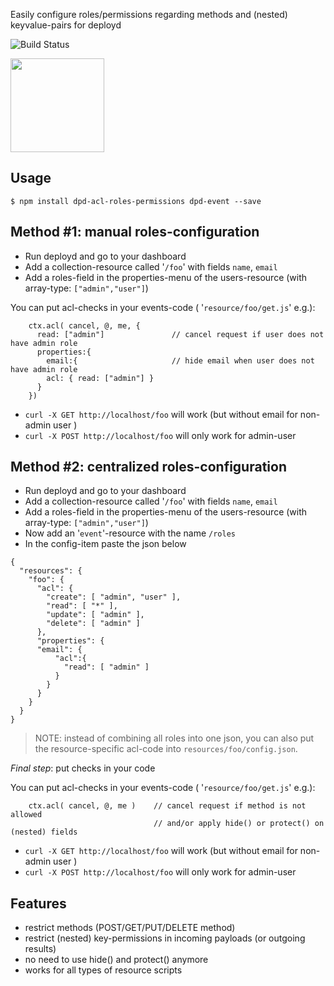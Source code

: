 Easily configure roles/permissions regarding methods and (nested) keyvalue-pairs for deployd

![Build Status](https://travis-ci.org/coderofsalvation/dpd-acl-roles-permissions.svg?branch=master)

<img src="http://i.giphy.com/81xwEHX23zhvy.gif" width="150" style="width:150px"/>

## Usage 

    $ npm install dpd-acl-roles-permissions dpd-event --save

## Method #1: manual roles-configuration

* Run deployd and go to your dashboard 
* Add a collection-resource called '`/foo`' with fields `name`, `email`
* Add a roles-field in the properties-menu of the users-resource (with array-type: `["admin","user"]`)

You can put acl-checks in your events-code ( '`resource/foo/get.js`' e.g.):

```
    ctx.acl( cancel, @, me, {  
      read: ["admin"]               // cancel request if user does not have admin role 
      properties:{
        email:{                     // hide email when user does not have admin role
        acl: { read: ["admin"] }
      }
    })  
```

* `curl -X GET http://localhost/foo` will work (but without email for non-admin user  )
* `curl -X POST http://localhost/foo` will only work for admin-user

## Method #2: centralized roles-configuration

* Run deployd and go to your dashboard 
* Add a collection-resource called '`/foo`' with fields `name`, `email`
* Add a roles-field in the properties-menu of the users-resource (with array-type: `["admin","user"]`)
* Now add an '`event`'-resource with the name `/roles`
* In the config-item paste the json below

```
{
  "resources": {
    "foo": {
      "acl": {
        "create": [ "admin", "user" ],
        "read": [ "*" ],
        "update": [ "admin" ],
        "delete": [ "admin" ]
      }, 
      "properties": {
      "email": {
          "acl":{
            "read": [ "admin" ]
          }
        }
      }
    }
  }
}
```
> NOTE: instead of combining all roles into one json, you can also put the resource-specific acl-code into `resources/foo/config.json`.

*Final step*: put checks in your code

You can put acl-checks in your events-code ( '`resource/foo/get.js`' e.g.):

```
    ctx.acl( cancel, @, me )    // cancel request if method is not allowed 
                                // and/or apply hide() or protect() on (nested) fields
```

* `curl -X GET http://localhost/foo` will work (but without email for non-admin user  )
* `curl -X POST http://localhost/foo` will only work for admin-user

## Features 

* restrict methods (POST/GET/PUT/DELETE method)
* restrict (nested) key-permissions in incoming payloads (or outgoing results)
* no need to use hide() and protect() anymore
* works for all types of resource scripts
